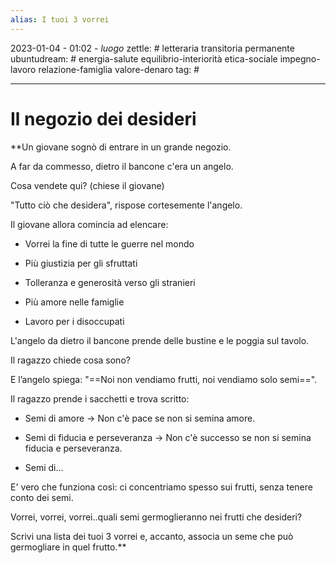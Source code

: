 ```yaml
---
alias: I tuoi 3 vorrei
---
```

2023-01-04 - 01:02 - *luogo*
zettle: # letteraria transitoria permanente
ubuntudream: # energia-salute equilibrio-interiorità etica-sociale impegno-lavoro relazione-famiglia valore-denaro 
tag: #

---
# Il negozio dei desideri

**Un giovane sognò di entrare in un grande negozio. 

  

A far da commesso, dietro il bancone c'era un angelo.

Cosa vendete qui? (chiese il giovane)

"Tutto ciò che desidera", rispose cortesemente l'angelo.

  

Il giovane allora comincia ad elencare: 

  

- Vorrei la fine di tutte le guerre nel mondo 

- Più giustizia per gli sfruttati 

- Tolleranza e generosità verso gli stranieri 

- Più amore nelle famiglie

- Lavoro per i disoccupati

  

L'angelo da dietro il bancone prende delle bustine e le poggia sul tavolo.

  

Il ragazzo chiede cosa sono?

  

E l’angelo spiega: "==Noi non vendiamo frutti, noi vendiamo solo semi==".

  

Il ragazzo prende i sacchetti e trova scritto:

-   Semi di amore → Non c'è pace se non si semina amore.
    
-   Semi di fiducia e perseveranza → Non c'è successo se non si semina fiducia e perseveranza.
    
-   Semi di…
    

  

E' vero che funziona così: ci concentriamo spesso sui frutti, senza tenere conto dei semi.

Vorrei, vorrei, vorrei..quali semi germoglieranno nei frutti che desideri?

  

Scrivi una lista dei tuoi 3 vorrei e, accanto, associa un seme che può germogliare in quel frutto.**
